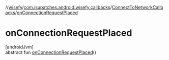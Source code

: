 //[wisefy](../../../index.md)/[com.isupatches.android.wisefy.callbacks](../index.md)/[ConnectToNetworkCallbacks](index.md)/[onConnectionRequestPlaced](on-connection-request-placed.md)

# onConnectionRequestPlaced

[androidJvm]\
abstract fun [onConnectionRequestPlaced](on-connection-request-placed.md)()
